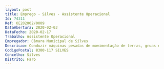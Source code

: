 ```yaml
--- 
layout: post
title: Emprego - Silves - Assistente Operacional
Id: 74311
Ref: OE202002/0009
DataAbertura: 2020-02-03
DataFecho: 2020-02-17
Trabalho: Assistente Operacional
Empregador: Câmara Municipal de Silves
Descricao: Conduzir máquinas pesadas de movimentação de terras, gruas ou veículos destinados à limpeza urbana ou recolha de resíduos sólidos, manobrando todos os sistemas hidráulicos ou mecânicos complementares das mesmas e cuidar da manutenção das viaturas que lhe forem distribuídas.
CodigoPostal: 8300-117 SILVES
Concelho: Silves
Distrito: Faro
--- 
```

